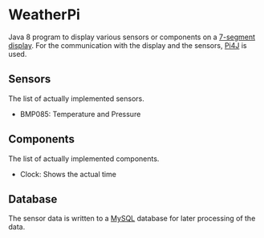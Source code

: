 # WeatherPi

Java 8 program to display various sensors or components on a [7-segment display](https://learn.adafruit.com/adafruit-led-backpack/1-2-inch-7-segment-backpack). For the communication with the display and the sensors, [Pi4J](http://pi4j.com/) is used.

## Sensors
The list of actually implemented sensors.

*   BMP085: Temperature and Pressure

## Components
The list of actually implemented components.

*   Clock: Shows the actual time

## Database
The sensor data is written to a [MySQL](http://www.mysql.com/) database for later processing of the data.
